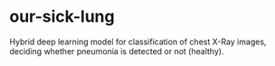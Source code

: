 # our-sick-lung
Hybrid deep learning model for classification of chest X-Ray images, deciding whether pneumonia is detected or not (healthy).
